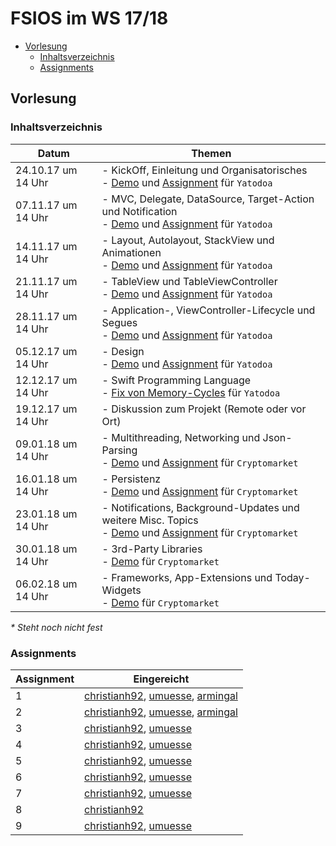 # FSIOS im WS 17/18

- [Vorlesung](#vorlesung)
  - [Inhaltsverzeichnis](#inhaltsverzeichnis)
  - [Assignments](#assignments)

## Vorlesung 

### Inhaltsverzeichnis
| Datum  | Themen |
| ------------- | ------------- |
| 24.10.17 um 14 Uhr | - KickOff, Einleitung und Organisatorisches <br /> - [Demo](https://github.com/alexdobry/FSIOS/tree/master/WS17_18/01_introduction/demo/Yatodoa) und [Assignment](https://github.com/alexdobry/FSIOS/tree/master/WS17_18/01_introduction/your%20assignment) für `Yatodoa` |
| 07.11.17 um 14 Uhr | - MVC, Delegate, DataSource, Target-Action und Notification <br /> - [Demo](https://github.com/alexdobry/FSIOS/tree/master/WS17_18/02_mvc/demo/Yatodoa) und [Assignment](https://github.com/alexdobry/FSIOS/tree/master/WS17_18/02_mvc/your%20assignment) für `Yatodoa` |
| 14.11.17 um 14 Uhr | - Layout, Autolayout, StackView und Animationen <br /> - [Demo](https://github.com/alexdobry/FSIOS/tree/master/WS17_18/03_layout_autolayout_stackView_animation/demo/Yatodoa) und [Assignment](https://github.com/alexdobry/FSIOS/tree/master/WS17_18/03_layout_autolayout_stackView_animation/your%20assignment) für `Yatodoa` |
| 21.11.17 um 14 Uhr | - TableView und TableViewController <br /> - [Demo](https://github.com/alexdobry/FSIOS/tree/master/WS17_18/04_tableView/demo/Yatodoa) und [Assignment](https://github.com/alexdobry/FSIOS/tree/master/WS17_18/04_tableView/your%20assignment) für `Yatodoa` |
| 28.11.17 um 14 Uhr | - Application-, ViewController-Lifecycle und Segues <br /> - [Demo](https://github.com/alexdobry/FSIOS/tree/master/WS17_18/05_lifecycle_segues/demo/Yatodoa) und [Assignment](https://github.com/alexdobry/FSIOS/tree/master/WS17_18/05_lifecycle_segues/your%20assignment) für `Yatodoa` |
| 05.12.17 um 14 Uhr | - Design <br /> - [Demo](https://github.com/alexdobry/FSIOS/tree/master/WS17_18/06_design/demo/Yatodoa) und [Assignment](https://github.com/alexdobry/FSIOS/tree/master/WS17_18/06_design/your%20assignment) für `Yatodoa` |
| 12.12.17 um 14 Uhr | - Swift Programming Language <br /> - [Fix von Memory-Cycles](https://github.com/alexdobry/FSIOS/commit/1422cf813edaef661c7517efec0d2f942a135c14) für `Yatodoa` |
| 19.12.17 um 14 Uhr | - Diskussion zum Projekt (Remote oder vor Ort) |
| 09.01.18 um 14 Uhr | - Multithreading, Networking und Json-Parsing <br /> - [Demo](https://github.com/alexdobry/FSIOS/tree/master/WS17_18/08_multithreading_networking_jsonparsing/demo/Cryptomarket) und [Assignment](https://github.com/alexdobry/FSIOS/tree/master/WS17_18/08_multithreading_networking_jsonparsing/your%20assignment) für `Cryptomarket` |
| 16.01.18 um 14 Uhr | - Persistenz <br /> - [Demo](https://github.com/alexdobry/FSIOS/tree/master/WS17_18/09_persistence/demo/Cryptomarket) und [Assignment](https://github.com/alexdobry/FSIOS/tree/master/WS17_18/09_persistence/your%20assignment) für `Cryptomarket` |
| 23.01.18 um 14 Uhr | - Notifications, Background-Updates und weitere Misc. Topics <br /> - [Demo](https://github.com/alexdobry/FSIOS/tree/master/WS17_18/10_notifications_backgroundUpdates/demo/Cryptomarket) und [Assignment](https://github.com/alexdobry/FSIOS/tree/master/WS17_18/10_notifications_backgroundUpdates/your%20assignment) für `Cryptomarket` |
| 30.01.18 um 14 Uhr | - 3rd-Party Libraries <br /> - [Demo](https://github.com/alexdobry/FSIOS/tree/master/WS17_18/11_3rdparty/demo/Cryptomarket) für `Cryptomarket` |
| 06.02.18 um 14 Uhr | - Frameworks, App-Extensions und Today-Widgets <br /> - [Demo](https://github.com/alexdobry/FSIOS/tree/master/WS17_18/12_framework_todaywidget/demo/Cryptomarket) für `Cryptomarket` |

*\* Steht noch nicht fest*

### Assignments
| Assignment | Eingereicht |
| ------------- | ------------- |
| 1 | [christianh92](https://github.com/alexdobry/FSIOS/pull/7), [umuesse](https://github.com/alexdobry/FSIOS/pull/8), [armingal](https://github.com/alexdobry/FSIOS/pull/9) |
| 2 | [christianh92](https://github.com/alexdobry/FSIOS/pull/10), [umuesse](https://github.com/alexdobry/FSIOS/pull/11), [armingal](https://github.com/alexdobry/FSIOS/pull/13) |
| 3 | [christianh92](https://github.com/alexdobry/FSIOS/pull/12), [umuesse](https://github.com/alexdobry/FSIOS/pull/14) |
| 4 | [christianh92](https://github.com/alexdobry/FSIOS/pull/18), [umuesse](https://github.com/alexdobry/FSIOS/pull/17) |
| 5 | [christianh92](https://github.com/alexdobry/FSIOS/pull/19), [umuesse](https://github.com/alexdobry/FSIOS/pull/20) |
| 6 | [christianh92](https://github.com/alexdobry/FSIOS/pull/21), [umuesse](https://github.com/alexdobry/FSIOS/pull/22) |
| 7 | [christianh92](https://github.com/alexdobry/FSIOS/pull/23), [umuesse](https://github.com/alexdobry/FSIOS/pull/24) |
| 8 | [christianh92](https://github.com/alexdobry/FSIOS/pull/25) |
| 9 | [christianh92](https://github.com/alexdobry/FSIOS/pull/26), [umuesse](https://github.com/alexdobry/FSIOS/pull/27) |
